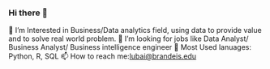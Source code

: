 ### Hi there 👋

<!--
**Bluebai22/Bluebai22** is a ✨ _special_ ✨ repository because its `README.md` (this file) appears on your GitHub profile.

Here are some ideas to get you started:

- 🔭 I’m currently working on ...
- 🌱 I’m currently learning ...
- 👯 I’m looking to collaborate on ...
- 🤔 I’m looking for help with ...
- 💬 Ask me about ...
- 📫 How to reach me: ...
- 😄 Pronouns: ...
- ⚡ Fun fact: ...
-->

🌱 I’m Interested in Business/Data analytics field, using data to provide value and to solve real world problem.
👯 I’m looking for jobs like Data Analyst/ Business Analyst/ Business intelligence engineer
🔭 Most Used lanuages: Python, R, SQL
📫 How to reach me:lubai@brandeis.edu

